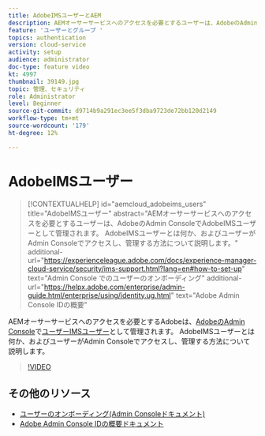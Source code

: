 ```yaml
---
title: AdobeIMSユーザーとAEM
description: AEMオーサーサービスへのアクセスを必要とするユーザーは、AdobeのAdmin ConsoleでAdobeIMSユーザーとして管理されます。 AdobeIMSユーザーとは何か、およびユーザーがAdmin Consoleでアクセスし、管理する方法について説明します。
feature: 'ユーザーとグループ '
topics: authentication
version: cloud-service
activity: setup
audience: administrator
doc-type: feature video
kt: 4997
thumbnail: 39149.jpg
topic: 管理、セキュリティ
role: Administrator
level: Beginner
source-git-commit: d9714b9a291ec3ee5f3dba9723de72bb120d2149
workflow-type: tm+mt
source-wordcount: '179'
ht-degree: 12%

---
```



# AdobeIMSユーザー

>[!CONTEXTUALHELP]
>id="aemcloud_adobeims_users"
>title="AdobeIMSユーザー"
>abstract="AEMオーサーサービスへのアクセスを必要とするユーザーは、AdobeのAdmin ConsoleでAdobeIMSユーザーとして管理されます。 AdobeIMSユーザーとは何か、およびユーザーがAdmin Consoleでアクセスし、管理する方法について説明します。"
>additional-url="https://experienceleague.adobe.com/docs/experience-manager-cloud-service/security/ims-support.html?lang=en#how-to-set-up" text="Admin Console でのユーザーのオンボーディング"
>additional-url="https://helpx.adobe.com/enterprise/admin-guide.html/enterprise/using/identity.ug.html" text="Adobe Admin Console IDの概要"

AEMオーサーサービスへのアクセスを必要とするAdobeは、[AdobeのAdmin Console](https://adminconsole.adobe.com)で[ユーザーIMSユーザー](https://helpx.adobe.com/jp/enterprise/using/set-up-identity.html)として管理されます。 AdobeIMSユーザーとは何か、およびユーザーがAdmin Consoleでアクセスし、管理する方法について説明します。

>[!VIDEO](https://video.tv.adobe.com/v/39149/?quality=12&learn=on)

## その他のリソース

+ [ユーザーのオンボーディング(Admin Consoleドキュメント)](https://docs.adobe.com/content/help/en/experience-manager-cloud-service/security/ims-support.html#onboarding-users-in-admin-console)
+ [Adobe Admin Console IDの概要ドキュメント](https://helpx.adobe.com/jp/enterprise/using/identity.html)
